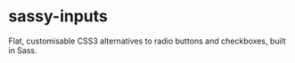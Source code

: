 sassy-inputs
============

Flat, customisable CSS3 alternatives to radio buttons and checkboxes, built in Sass.
